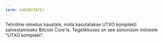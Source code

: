 ```yaml
---
term: CHAINSTATE/
---
```


Tehniline nimetus kaustale, mida kasutatakse UTXO komplekti salvestamiseks Bitcoin Core'is. Tegelikkuses on see sünonüüm mõistele "UTXO komplekt".